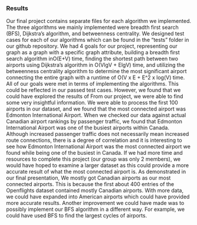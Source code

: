 ### Results 

Our final project contains separate files for each algorithm we implemented. The three algorithms we mainly implemented were breadth first search (BFS), Dijkstra’s algorithm, and betweenness centrality. We designed test cases for each of our algorithms which can be found in the “tests” folder in our github repository. We had 4 goals for our project, representing our graph as a graph with a specific graph attribute, building a breadth first search algorithm inO(E+V) time, finding the shortest path between two airports using Dijkstra’s algorithm in O(VlgV + ElgV) time, and utilizing the betweenness centrality algorithm to determine the most significant airport connecting the entire graph with a runtime of  O(V x E + E^2 x log(V) time. All of our goals were met in terms of implementing the algorithms. This could be reflected in our passed test cases.  However, we found that we could have explored the results of 
From our project, we were able to find some very insightful information. We were able to process the first 100 airports in our dataset, and we found that the most connected airport was Edmonton International Airport. When we checked our data against actual Canadian airport rankings by passenger traffic, we found that Edmonton International Airport was one of the busiest airports within Canada. Although increased passenger traffic does not necessarily mean increased route connections, there is a degree of correlation and it is interesting to see how Edmonton International Airport was the most connected airport we found while being one of the busiest in Canada. 
If we had more time and resources to complete this project (our group was only 2 members), we would have hoped to examine a larger dataset as this could provide a more accurate result of what the most connected airport is. As demonstrated in our final presentation, We mostly got Canadian airports as our most connected airports. This is because the first about 400 entries of the Openflights dataset contained mostly Canadian airports. With more data, we could have expanded into American airports which could have provided more accurate results. Another improvement we could have made was to possibly implement our BFS algorithm in a different way. For example, we could have used BFS to find the largest cycles of airports. 




